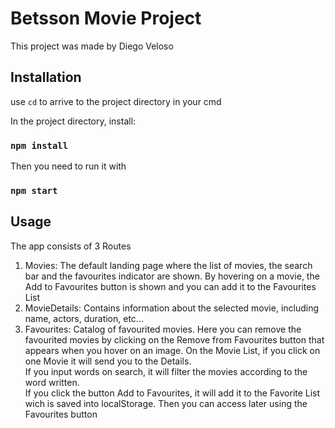 # Betsson Movie Project

This project was made by Diego Veloso

## Installation

use `cd` to arrive to the project directory in your cmd

In the project directory, install:

### `npm install`

Then you need to run it with 

### `npm start`

## Usage
The app consists of 3 Routes <br/>
  1. Movies: The default landing page where the list of movies, the search bar and the favourites indicator are shown. By hovering on a movie, the Add to Favourites           button is shown and you can add it to the Favourites List
  2. MovieDetails: Contains information about the selected movie, including name, actors, duration, etc...
  3. Favourites: Catalog of favourited movies. Here you can remove the favourited movies by clicking on the Remove from Favourites button that appears when you hover on       an image.
On the Movie List, if you click on one Movie it will send you to the Details. <br/>
If you input words on search, it will filter the movies according to the word written.<br/>
If you click the button Add to Favourites, it will add it to the Favorite List wich is saved into localStorage. Then you can access later using the Favourites button  <br/> 

